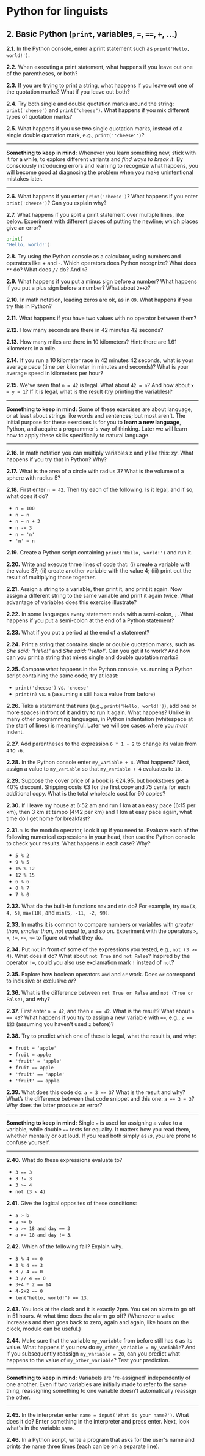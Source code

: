 # Python for linguists


## 2. Basic Python (`print`, variables, `=`, `==`, `+`, ...)

**2.1.** In the Python console, enter a print statement such as `print('Hello, world!')`.

**2.2.** When executing a print statement, what happens if you leave out one of the parentheses, or both?

**2.3.** If you are trying to print a string, what happens if you leave out one of the quotation marks? What if you leave out both?

**2.4.** Try both single and double quotation marks around the string: `print('cheese')` and `print("cheese")`. What happens if you mix different types of quotation marks?

**2.5.** What happens if you use two single quotation marks, instead of a single double quotation mark, e.g., `print(''cheese'')`?

- - - - - -
**Something to keep in mind:** Whenever you learn something new, stick with it for a while, to explore different variants and _find ways to break it_. By consciously introducing errors and learning to recognize what happens, you will become good at diagnosing the problem when you make unintentional mistakes later.
- - - - -

**2.6.** What happens if you enter `primt('cheese')`? What happens if you enter `print('cheeze')`? Can you explain why?

**2.7.** What happens if you split a print statement over multiple lines, like below. Experiment with different places of putting the newline; which places give an error?

```python
print(
'Hello, world!')
```


**2.8.** Try using the Python console as a calculator, using numbers and operators like + and -. Which operators does Python recognize? What does `**` do? What does `//` do? And `%`?

**2.9.** What happens if you put a minus sign before a number? What happens if you put a plus sign before a number? What about `2++2`?

**2.10.** In math notation, leading zeros are ok, as in `09`. What happens if you try this in Python?

**2.11.** What happens if you have two values with no operator between them?

**2.12.** How many seconds are there in 42 minutes 42 seconds?

**2.13.** How many miles are there in 10 kilometers? Hint: there are 1.61 kilometers in a mile.

**2.14.** If you run a 10 kilometer race in 42 minutes 42 seconds, what is your average pace (time per kilometer in minutes and seconds)? What is your average speed in kilometers per hour?

**2.15.** We've seen that `n = 42` is legal. What about `42 = n`? And how about `x = y = 1`? If it is legal, what is the result (try printing the variables)?

- - - - - -
**Something to keep in mind:** Some of these exercises are about language, or at least about strings like words and sentences; but most aren't. The initial purpose for these exercises is for you to **learn a new language**, Python, and acquire a programmer's way of thinking. Later we will learn how to apply these skills specifically to natural language.
- - - - -

**2.16.** In math notation you can multiply variables _x_ and _y_ like this: _xy_. What happens if you try that in Python? Why?

**2.17.** What is the area of a circle with radius 3? What is the volume of a sphere with radius 5?

**2.18.** First enter `n = 42`. Then try each of the following. Is it legal, and if so, what does it do? 
- `n = 100` 
- `n = n` 
- `n = n + 3` 
- `n -= 3` 
- `n = 'n'` 
- `'n' = n`

**2.19.** Create a Python script containing `print('Hello, world!')` and run it.

**2.20.** Write and execute three lines of code that: (i) create a variable with the value 37; (ii) create another variable with the value 4; (iii) print out the result of multiplying those together.

**2.21.** Assign a string to a variable, then print it, and print it again. Now assign a different string to the same variable and print it again twice. What advantage of variables does this exercise illustrate?

**2.22.** In some languages every statement ends with a semi-colon, `;`. What happens if you put a semi-colon at the end of a Python statement?

**2.23.** What if you put a period at the end of a statement?

**2.24.** Print a string that contains single or double quotation marks, such as _She said: "Hello!"_ and _She said: 'Hello!'_. Can you get it to work? And how can you print a string that mixes single and double quotation marks?

**2.25.** Compare what happens in the Python console, vs. running a Python script containing the same code; try at least: 
- `print('cheese')` vs. `'cheese'` 
- `print(n)` vs. `n` (assuming `n` still has a value from before)

**2.26.** Take a statement that runs (e.g., `print('Hello, world!')`), add one or more spaces in front of it and try to run it again. What happens? Unlike in many other programming languages, in Python indentation (whitespace at the start of lines) is meaningful. Later we will see cases where you _must_ indent.

**2.27.** Add parentheses to the expression `6 * 1 - 2` to change its value from `4` to `-6`.

**2.28.** In the Python console enter `my_variable + 4`. What happens? Next, assign a value to `my_variable` so that `my_variable + 4` evaluates to `10`.

**2.29.** Suppose the cover price of a book is €24.95, but bookstores get a 40% discount. Shipping costs €3 for the first copy and 75 cents for each additional copy. What is the total wholesale cost for 60 copies?

**2.30.** If I leave my house at 6:52 am and run 1 km at an easy pace (6:15 per km), then 3 km at tempo (4:42 per km) and 1 km at easy pace again, what time do I get home for breakfast?

**2.31.** `%` is the modulo operator, look it up if you need to. Evaluate each of the following numerical expressions in your head, then use the Python console to check your results. What happens in each case? Why? 
- `5 % 2` 
- `9 % 5` 
- `15 % 12` 
- `12 % 15` 
- `6 % 6` 
- `0 % 7` 
- `7 % 0`

**2.32.** What do the built-in functions `max` and `min` do? For example, try `max(3, 4, 5)`, `max(10)`, and `min(5, -11, -2, 99)`.

**2.33.** In maths it is common to compare numbers or variables with _greater than_, _smaller than_, _not equal to_, and so on. Experiment with the operators `>`, `<`, `!=`, `>=`, `<=` to figure out what they do.

**2.34.** Put `not` in front of some of the expressions you tested, e.g., `not (3 >= 4)`. What does it do? What about `not True` and `not False`? Inspired by the operator `!=`, could you also use exclamation mark `!` instead of `not`?

**2.35.** Explore how boolean operators `and` and `or` work. Does `or` correspond to inclusive or exclusive _or_?

**2.36.** What is the difference between `not True or False` and `not (True or False)`, and why?

**2.37.** First enter `n = 42`, and then `n == 42`. What is the result? What about `n == 43`? What happens if you try to assign a new variable with `==`, e.g., `z == 123` (assuming you haven't used `z` before)?

**2.38.** Try to predict which one of these is legal, what the result is, and why: 
- `fruit = 'apple'` 
- `fruit = apple` 
- `'fruit' = 'apple'` 
- `fruit == apple` 
- `'fruit' == 'apple'` 
- `'fruit' == apple`.

**2.39.** What does this code do: `a = 3 == 3`? What is the result and why? What’s the difference between that code snippet and this one: `a == 3 = 3`? Why does the latter produce an error?

- - - - - -
**Something to keep in mind:** Single `=` is used for assigning a value to a variable, while double `==` tests for equality. It matters how you read them, whether mentally or out loud. If you read both simply as _is_, you are prone to confuse yourself.
- - - - -

**2.40.** What do these expressions evaluate to? 
- `3 == 3` 
- `3 != 3` 
- `3 >= 4` 
- `not (3 < 4)`

**2.41.** Give the logical opposites of these conditions: 
- `a > b` 
- `a >= b` 
- `a >= 18 and day == 3` 
- `a >= 18 and day != 3`.

**2.42.** Which of the following fail? Explain why. 
- `3 % 4 == 0` 
- `3 % 4 == 3` 
- `3 / 4 == 0` 
- `3 // 4 == 0` 
- `3+4 * 2 == 14` 
- `4-2+2 == 0` 
- `len("hello, world!") == 13`.

**2.43.** You look at the clock and it is exactly 2pm. You set an alarm to go off in 51 hours. At what time does the alarm go off? (Whenever a value increases and then goes back to zero, again and again, like hours on the clock, modulo can be useful.)

**2.44.** Make sure that the variable `my_variable` from before still has `6` as its value. What happens if you now do `my_other_variable = my_variable`? And if you subsequently reassign `my_variable = 20`, can you predict what happens to the value of `my_other_variable`? Test your prediction.

- - - - - -
**Something to keep in mind:** Variabels are 're-assigned' independently of one another. Even if two variables are initially made to refer to the same thing, reassigning something to one variable doesn't automatically reassign the other.
- - - - -

**2.45.** In the interpreter enter `name = input('What is your name?')`. What does it do? Enter something in the interpreter and press enter. Next, look what's in the variable `name`.

**2.46.** In a Python script, write a program that asks for the user's name and prints the name three times (each can be on a separate line).

